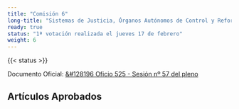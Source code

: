 ```yaml
---
title: "Comisión 6"
long-title: "Sistemas de Justicia, Órganos Autónomos de Control y Reforma Constitucional"
ready: true
status: "1ª votación realizada el jueves 17 de febrero"
weight: 6
---
```

{{< status >}}

Documento Oficial: [&#128196 Oficio 525 - Sesión nº 57 del pleno](https://www.chileconvencion.cl/wp-content/uploads/2022/02/Oficio-525-con-normas-aprobadas-en-particular-de-la-Comision-sobre-Sistemas-de-Justicia-Sesion-57.pdf)

## Artículos Aprobados
